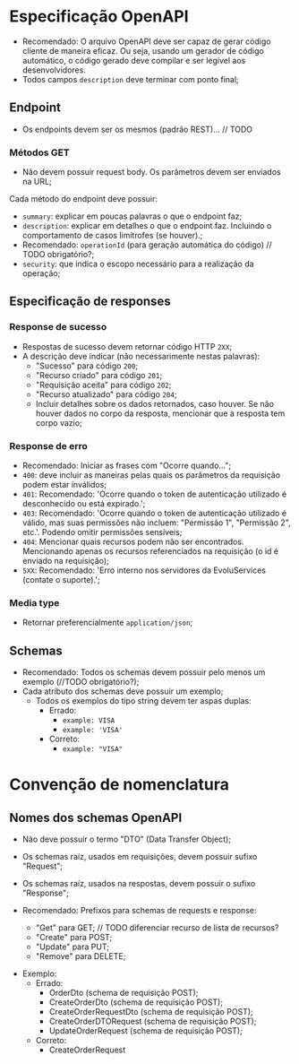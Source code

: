 # Especificação OpenAPI

* Recomendado: O arquivo OpenAPI deve ser capaz de gerar código cliente de maneira eficaz. Ou seja, usando um gerador de código automático, o código gerado deve compilar e ser legível aos desenvolvidores.
* Todos campos `description` deve terminar com ponto final;

## Endpoint

* Os endpoints devem ser os mesmos (padrão REST)... // TODO

### Métodos GET

* Não devem possuir request body. Os parâmetros devem ser enviados na URL;

Cada método do endpoint deve possuir:
* `summary`: explicar em poucas palavras o que o endpoint faz;
* `description`: explicar em detalhes o que o endpoint faz. Incluindo o comportamento de casos limítrofes (se houver).;
* Recomendado: `operationId` (para geração automática do código) // TODO obrigatório?;
* `security`:  que indica o escopo necessário para a realização da operação;

## Especificação de responses

### Response de sucesso

* Respostas de sucesso devem retornar código HTTP `2XX`;
* A descrição deve indicar (não necessarimente nestas palavras):
  - "Sucesso" para código `200`;
  - "Recurso criado" para código `201`;
  - "Requisição aceita" para código `202`;
  - "Recurso atualizado" para código `204`;
  - Incluir detalhes sobre os dados retornados, caso houver. Se não houver dados no corpo da resposta, mencionar que a resposta tem corpo vazio;

### Response de erro

* Recomendado: Iniciar as frases com "Ocorre quando...";
* `400`: deve incluir as maneiras pelas quais os parâmetros da requisição podem estar inválidos;
* `401`: Recomendado: 'Ocorre quando o token de autenticação utilizado é desconhecido ou está expirado.';
* `403`: Recomendado: 'Ocorre quando o token de autenticação utilizado é válido, mas suas permissões não incluem: "Permissão 1", "Permissão 2", etc.'. Podendo omitir permissões sensíveis;
* `404`: Mencionar quais recursos podem não ser encontrados. Mencionando apenas os recursos referenciados na requisição (o id é enviado na requisição);
* `5XX`: Recomendado: 'Erro interno nos servidores da EvoluServices (contate o suporte).';

### Media type

* Retornar preferencialmente `application/json`;

## Schemas

* Recomendado: Todos os schemas devem possuir pelo menos um exemplo (//TODO obrigatório?);
* Cada atributo dos schemas deve possuir um exemplo;
    - Todos os exemplos do tipo string devem ter aspas duplas:
      - Errado:
        - `example: VISA`
        - `example: 'VISA'`
      - Correto:
        - `example: "VISA"`

# Convenção de nomenclatura

## Nomes dos schemas OpenAPI

* Não deve possuir o termo "DTO" (Data Transfer Object);
* Os schemas raíz, usados em requisições, devem possuir sufixo "Request";
* Os schemas raíz, usados na respostas, devem possuir o sufixo "Response";

* Recomendado: Prefixos para schemas de requests e response:
  - "Get" para GET; // TODO diferenciar recurso de lista de recursos?
  - "Create" para POST;
  - "Update" para PUT;
  - "Remove" para DELETE;

- Exemplo:
  - Errado:
    - OrderDto (schema de requisição POST);
    - CreateOrderDto (schema de requisição POST);
    - CreateOrderRequestDto (schema de requisição POST);
    - CreateOrderDTORequest (schema de requisição POST);
    - UpdateOrderRequest (schema de requisição POST);
  - Correto:
    - CreateOrderRequest
